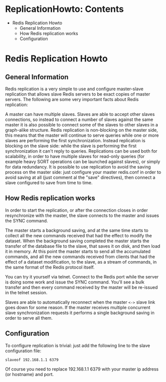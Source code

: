 # ReplicationHowto: Contents #
  * Redis Replication Howto
    * General Information
    * How Redis replication works
    * Configuration

# Redis Replication Howto #
## General Information ##
Redis replication is a very simple to use and configure master-slave replication that allows slave Redis servers to be exact copies of master servers. The following are some very important facts about Redis replication:


A master can have multiple slaves.
Slaves are able to accept other slaves connections, so instead to connect a number of slaves against the same master it is also possible to connect some of the slaves to other slaves in a graph-alike structure.
Redis replication is non-blocking on the master side, this means that the master will continue to serve queries while one or more slaves are performing the first synchronization. Instead replication is blocking on the slave side: while the slave is performing the first synchronization it can't reply to queries.
Replications can be used both for scalability, in order to have multiple slaves for read-only queries (for example heavy SORT operations can be launched against slaves), or simply for data redundancy.
It is possible to use replication to avoid the saving process on the master side: just configure your master redis.conf in order to avoid saving at all (just comment al the "save" directives), then connect a slave configured to save from time to time.
## How Redis replication works ##
In order to start the replication, or after the connection closes in order resynchronize with the master, the slave connects to the master and issues the SYNC command.

The master starts a background saving, and at the same time starts to collect all the new commands received that had the effect to modify the dataset. When the background saving completed the master starts the transfer of the database file to the slave, that saves it on disk, and then load it in memory. At this point the master starts to send all the accumulated commands, and all the new commands received from clients that had the effect of a dataset modification, to the slave, as a stream of commands, in the same format of the Redis protocol itself.

You can try it yourself via telnet. Connect to the Redis port while the server is doing some work and issue the SYNC command. You'll see a bulk transfer and then every command received by the master will be re-issued in the telnet session.

Slaves are able to automatically reconnect when the master `<->` slave link goes down for some reason. If the master receives multiple concurrent slave synchronization requests it performs a single background saving in order to serve all them.
## Configuration ##
To configure replication is trivial: just add the following line to the slave configuration file:
```
slaveof 192.168.1.1 6379
```

Of course you need to replace 192.168.1.1 6379 with your master ip address (or hostname) and port.